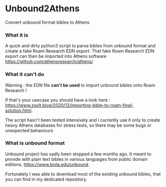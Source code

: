 # Unbound2Athens
Convert unbound format bibles to Athens

### What it is
A quick and dirty python3 script to parse bibles from unbound format and create a fake Roam Research EDN export.
That fake Roam Research EDN export can then be imported into Athens software https://github.com/athensresearch/athens/

### What it can't do
Warning : the EDN file **can't be used** to import unbound bibles onto Roam Research !

If that's your usecase you should have a look here : https://www.zsolt.blog/2020/12/importing-bible-to-roam-final-solution.html.

The script hasn't been tested intensively and I currently use it only to create heavy Athens databases for stress tests, so there may be some bugs or unexpected behaviours

### What is unbound format
Unbound project has sadly been stopped a few months ago. It meant to provide with plain text bibles in various languages from public domain editions.
https://www.biola.edu/unbound.

Fortunately I was able to download most of the existing unbound bibles, that you can find in my dedicated repository.
